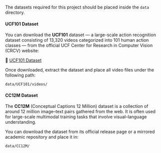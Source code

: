 
The datasets required for this project should be placed inside the `data` directory.

#### UCF101 Dataset

You can download the **UCF101** dataset — a large-scale action recognition dataset consisting of 13,320 videos categorized into 101 human action classes — from the official UCF Center for Research in Computer Vision (CRCV) website:

🔗 [UCF101 Dataset](https://www.crcv.ucf.edu/data/UCF101.php)

Once downloaded, extract the dataset and place all video files under the following path:

```
data/UCF101/videos/
```

####  CC12M Dataset

The **CC12M** (Conceptual Captions 12 Million) dataset is a collection of around 12 million image–text pairs gathered from the web. It is often used for large-scale multimodal training tasks that involve visual–language understanding.

You can download the dataset from its official release page or a mirrored academic repository and place it in:

```
data/CC12M/
```
